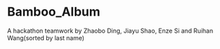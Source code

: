 # Bamboo_Album

A hackathon teamwork by Zhaobo Ding, Jiayu Shao, Enze Si and Ruihan Wang(sorted by last name)
